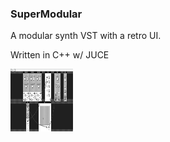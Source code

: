 ### SuperModular
A modular synth VST with a retro UI. 

Written in C++ w/ JUCE

<img src="https://github.com/tparker48/SuperModular/blob/main/screenshot.PNG" width="100" height="100">
